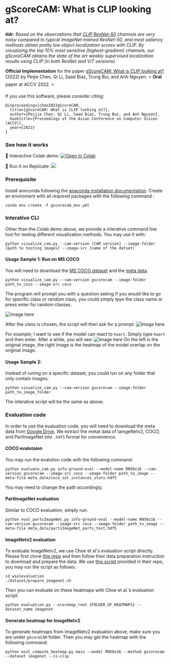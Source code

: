 # gScoreCAM: What is CLIP looking at?

_**tldr:** Based on the observations that [CLIP ResNet-50](https://github.com/openai/CLIP) channels are very noisy compared to typical ImageNet-trained ResNet-50, and most saliency methods obtain pretty low object localization scores with CLIP. By visualizing the top 10% most sensitive (highest-gradient) channels, our gScoreCAM obtains the state of the art weakly supervised localization results using CLIP (in both ResNet and ViT versions)._


**Official Implementation** for the paper [gScoreCAM: What is CLIP looking at?](https://openaccess.thecvf.com/content/ACCV2022/html/Chen_gScoreCAM_What_objects_is_CLIP_looking_at_ACCV_2022_paper.html) (2022) by Peijie Chen, Qi Li, Saad Biaz, Trung Bui, and Anh Nguyen. :star: **Oral** paper at ACCV 2022. :star:


If you use this software, please consider citing:

    @inproceedings{chen2022gScoreCAM,
      title={gScoreCAM: What is CLIP looking at?},
      author={Peijie Chen, Qi Li, Saad Biaz, Trung Bui, and Anh Nguyen},
      booktitle={Proceedings of the Asian Conference on Computer Vision (ACCV)},
      year={2022}
    }

### See how it works

:star2: Interactive Colab demo: [![Open In Colab](https://colab.research.google.com/assets/colab-badge.svg)](https://colab.research.google.com/drive/13BRR5eiOE0zIrdc9Fy6uFciJ6l13PVg8?usp=sharing)

:star2: Run it on Replicate: <a href="https://replicate.com/arielreplicate/gscorecam-clip-analyzer"><img src="https://replicate.com/arielreplicate/gscorecam-clip-analyzer/badge"></a>


### Prerequisite
Install annconda following the [anaconda installation documentation](https://docs.anaconda.com/anaconda/install/).
Create an enviroment with all required packages with the following command :
```bashscript
conda env create -f gscorecam_env.yml
```

### Interative CLI
Other than the Colab demo above, we provide a interative command line tool for testing different visualization methods.
You may use it with:
```bashscript
python visualize_cam.py --cam-version [CAM version] --image-folder [path to testing images] --image-src [name of the datset]
```
#### Usage Sample 1: Run on MS COCO

You will need to download the [MS COCO dataset](https://cocodataset.org/#home) and the [meta data](https://drive.google.com/file/d/1S6JPTDNJnlr3it2ox3i8gAR3Bv9VuWOk/view?usp=sharing).
```
python visualize_cam.py --cam-version gscorecam --image-folder path_to_coco --image-src coco
```
The program will prompt you with a question asking if you would like to go for specific class or random class, you could simply tpye the class name or press enter for random classes.

![Image here](/sample_image/prompt_class_name.png)

After the class is chosen, the script will then ask for a prompt: 
![Image here](/sample_image/sample_prompt.png)

For example, I want to see if the model can react to `heart`. Simply type `heart` and then enter. After a while, you will see:
![Image here](/sample_image/sample_result.png)
On the left is the original image, the right image is the heatmap of the model overlap on the original image.

#### Usage Sample 2:

Instead of runing on a specific dataset, you could run on any folder that only contain images:

```
python visualize_cam.py --cam-version gscorecam --image-folder path_to_image_folder 
```
The interative script will be the same as above.

### Evaluation code
In order to use the evaluation code, you will need to download the meta data from [Google Drive](https://drive.google.com/file/d/1S6JPTDNJnlr3it2ox3i8gAR3Bv9VuWOk/view?usp=sharing). We extract the metat data of IamgeNetv2, COCO, and PartImageNet into `.hdf5` format for convenience. 
#### COCO evalutaion
You may run the evalution code with the following command:
```
python evaluate_cam.py info-ground-eval --model-name RN50x16 --cam-version gscorecam --image-src coco --image-folder path_to_image --meta-file meta_data/coco_val_instances_stats.hdf5
```
You may need to change the path accordingly.
#### PartImageNet evaluation
Similar to COCO evaluation, simply run:
```
python eval_partsImageNet.py info-ground-eval --model-name RN50x16 --cam-version gscorecam --image-src coco --image-folder path_to_image --meta-file meta_data/partsImageNet_parts_test.hdf5
```

#### ImageNetv2 evaluation
To evaluate ImageNetv2, we use Choe et al's evaluation script directly. Please first clone [this repo](https://github.com/clovaai/wsolevaluation) and then follow their data preparation instruction to download and prepare the data. We use [this script](https://github.com/clovaai/wsolevaluation/blob/master/dataset/prepare_imagenet.sh) provided in their repo, you may run the script as follows:
```
cd wsolevaluation
./dataset/prepare_imagenet.sh
```
Then you can evaluate on these heatmaps with Choe et al.'s evaluation script:
```
python evaluation.py --scoremap_root {FOLDER_OF_HEATMAPS} --dataset_name imagenet
```

#### Generate heatmap for ImageNetv2

To generate heatmaps from ImageNetv2 evaluation above, make sure you are under `gScoreCAM` folder. Then you may get the heatmap with the following command:
 ```
 python wsol_compute_heatmap.py main --model RN50x16 --method gscorecam --dataset imagenet --is-clip
 ```

